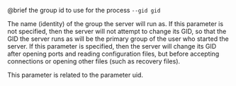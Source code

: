 @brief the group id to use for the process
`--gid gid`

The name (identity) of the group the server will run as. If this parameter
is not specified, then the server will not attempt to change its GID, so
that the GID the server runs as will be the primary group of the user who
started the server. If this parameter is specified, then the server will
change its GID after opening ports and reading configuration files, but
before accepting connections or opening other files (such as recovery
files).

This parameter is related to the parameter uid.

